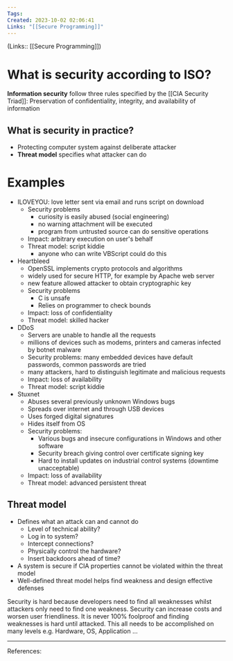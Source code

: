 ```yaml
---
Tags: 
Created: 2023-10-02 02:06:41
Links: "[[Secure Programming]]"
---
```

(Links:: [[Secure Programming]])
# What is security according to ISO?
**Information security** follow three rules specified by the [[CIA Security Triad]]: Preservation of confidentiality, integrity, and availability of information
## What is security in practice? 
- Protecting computer system against deliberate attacker
- **Threat model** specifies what attacker can do
# Examples
- ILOVEYOU: love letter sent via email and runs script on download
	- Security problems
		- curiosity is easily abused (social engineering)
		- no warning attachment will be executed
		- program from untrusted source can do sensitive operations
	- Impact: arbitrary execution on user's behalf
	- Threat model: script kiddie
		- anyone who can write VBScript could do this
- Heartbleed
	- OpenSSL implements crypto protocols and algorithms
	- widely used for secure HTTP, for example by Apache web server
	- new feature allowed attacker to obtain cryptographic key
	- Security problems
		- C is unsafe
		- Relies on programmer to check bounds
	- Impact: loss of confidentiality
	- Threat model: skilled hacker
- DDoS 
	- Servers are unable to handle all the requests
	- millions of devices such as modems, printers and cameras infected by botnet malware
	- Security problems: many embedded devices have default passwords, common passwords are tried
	- many attackers, hard to distinguish legitimate and malicious requests
	- Impact: loss of availability
	- Threat model: script kiddie
- Stuxnet
	- Abuses several previously unknown Windows bugs
	- Spreads over internet and through USB devices
	- Uses forged digital signatures
	- Hides itself from OS
	- Security problems: 
		- Various bugs and insecure configurations in Windows and other software
		- Security breach giving control over certificate signing key
		- Hard to install updates on industrial control systems (downtime unacceptable)
	- Impact: loss of availability 
	- Threat model: advanced persistent threat
## Threat model
- Defines what an attack can and cannot do
	- Level of technical ability?
	- Log in to system?
	- Intercept connections?
	- Physically control the hardware?
	- Insert backdoors ahead of time?
- A system is secure if CIA properties cannot be violated within the threat model
- Well-defined threat model helps find weakness and design effective defenses

Security is hard because developers need to find all weaknesses whilst attackers only need to find one weakness. Security can increase costs and worsen user friendliness. It is never 100% foolproof and finding weaknesses is hard until attacked. This all needs to be accomplished on many levels e.g. Hardware, OS, Application ...

---
References: